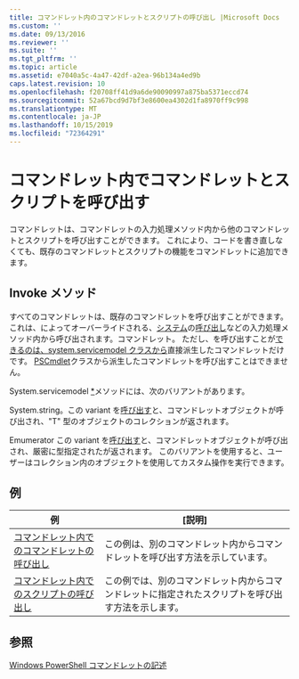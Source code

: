 ```yaml
---
title: コマンドレット内のコマンドレットとスクリプトの呼び出し |Microsoft Docs
ms.custom: ''
ms.date: 09/13/2016
ms.reviewer: ''
ms.suite: ''
ms.tgt_pltfrm: ''
ms.topic: article
ms.assetid: e7040a5c-4a47-42df-a2ea-96b134a4ed9b
caps.latest.revision: 10
ms.openlocfilehash: f20708ff41d9a6de90090997a875ba5371eccd74
ms.sourcegitcommit: 52a67bcd9d7bf3e8600ea4302d1fa8970ff9c998
ms.translationtype: MT
ms.contentlocale: ja-JP
ms.lasthandoff: 10/15/2019
ms.locfileid: "72364291"
---
```

# <a name="invoking-cmdlets-and-scripts-within-a-cmdlet"></a>コマンドレット内でコマンドレットとスクリプトを呼び出す

コマンドレットは、コマンドレットの入力処理メソッド内から他のコマンドレットとスクリプトを呼び出すことができます。 これにより、コードを書き直しなくても、既存のコマンドレットとスクリプトの機能をコマンドレットに追加できます。

## <a name="the-invoke-method"></a>Invoke メソッド

すべてのコマンドレットは、既存のコマンドレットを呼び出すことができます。これは、によってオーバーライドされる、[システム](/dotnet/api/System.Management.Automation.Cmdlet.BeginProcessing)の[呼び出し](/dotnet/api/System.Management.Automation.Cmdlet.Invoke)などの入力処理メソッド内から呼び出されます。コマンドレット。 ただし、を呼び出すことが[できるのは、system.servicemodel クラスから](/dotnet/api/System.Management.Automation.Cmdlet)直接派生したコマンドレットだけです。 [PSCmdlet](/dotnet/api/System.Management.Automation.PSCmdlet)クラスから派生したコマンドレットを呼び出すことはできません。

System.servicemodel [*](/dotnet/api/System.Management.Automation.Cmdlet.Invoke)メソッドには、次のバリアントがあります。

System.string。この variant を[呼び出す](/dotnet/api/System.Management.Automation.Cmdlet.Invoke)と、コマンドレットオブジェクトが呼び出され、"T" 型のオブジェクトのコレクションが返されます。

Emumerator この variant を[呼び出す](/dotnet/api/System.Management.Automation.Cmdlet.Invoke)と、コマンドレットオブジェクトが呼び出され、厳密に型指定されたが返されます。 このバリアントを使用すると、ユーザーはコレクション内のオブジェクトを使用してカスタム操作を実行できます。

## <a name="examples"></a>例

|例|[説明]|
|-------------|-----------------|
|[コマンドレット内でのコマンドレットの呼び出し](./how-to-invoke-a-cmdlet-from-within-a-cmdlet.md)|この例は、別のコマンドレット内からコマンドレットを呼び出す方法を示しています。|
|[コマンドレット内でのスクリプトの呼び出し](./how-to-invoke-scripts-within-a-cmdlet.md)|この例では、別のコマンドレット内からコマンドレットに指定されたスクリプトを呼び出す方法を示します。|

## <a name="see-also"></a>参照

[Windows PowerShell コマンドレットの記述](./writing-a-windows-powershell-cmdlet.md)
